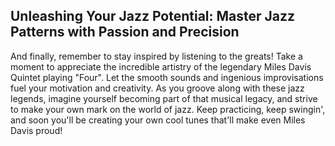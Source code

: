 ## Unleashing Your Jazz Potential: Master Jazz Patterns with Passion and Precision

And finally, remember to stay inspired by listening to the greats! Take a moment to appreciate the incredible artistry of the legendary Miles Davis Quintet playing "Four". Let the smooth sounds and ingenious improvisations fuel your motivation and creativity. As you groove along with these jazz legends, imagine yourself becoming part of that musical legacy, and strive to make your own mark on the world of jazz. Keep practicing, keep swingin', and soon you'll be creating your own cool tunes that'll make even Miles Davis proud!
